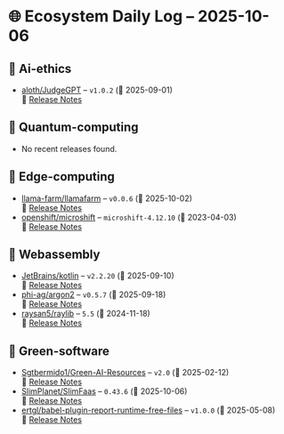 # 🌐 Ecosystem Daily Log – 2025-10-06

## 🔹 Ai-ethics
- [aloth/JudgeGPT](https://github.com/aloth/JudgeGPT/releases/tag/v1.0.2) – `v1.0.2` (📅 2025-09-01)  
  🔗 [Release Notes](https://github.com/aloth/JudgeGPT/releases/tag/v1.0.2)

## 🔹 Quantum-computing
- No recent releases found.

## 🔹 Edge-computing
- [llama-farm/llamafarm](https://github.com/llama-farm/llamafarm/releases/tag/v0.0.6) – `v0.0.6` (📅 2025-10-02)  
  🔗 [Release Notes](https://github.com/llama-farm/llamafarm/releases/tag/v0.0.6)
- [openshift/microshift](https://github.com/openshift/microshift/releases/tag/microshift-4.12.10) – `microshift-4.12.10` (📅 2023-04-03)  
  🔗 [Release Notes](https://github.com/openshift/microshift/releases/tag/microshift-4.12.10)

## 🔹 Webassembly
- [JetBrains/kotlin](https://github.com/JetBrains/kotlin/releases/tag/v2.2.20) – `v2.2.20` (📅 2025-09-10)  
  🔗 [Release Notes](https://github.com/JetBrains/kotlin/releases/tag/v2.2.20)
- [phi-ag/argon2](https://github.com/phi-ag/argon2/releases/tag/v0.5.7) – `v0.5.7` (📅 2025-09-18)  
  🔗 [Release Notes](https://github.com/phi-ag/argon2/releases/tag/v0.5.7)
- [raysan5/raylib](https://github.com/raysan5/raylib/releases/tag/5.5) – `5.5` (📅 2024-11-18)  
  🔗 [Release Notes](https://github.com/raysan5/raylib/releases/tag/5.5)

## 🔹 Green-software
- [Sgtbermido1/Green-AI-Resources](https://github.com/Sgtbermido1/Green-AI-Resources/releases/tag/v2.0) – `v2.0` (📅 2025-02-12)  
  🔗 [Release Notes](https://github.com/Sgtbermido1/Green-AI-Resources/releases/tag/v2.0)
- [SlimPlanet/SlimFaas](https://github.com/SlimPlanet/SlimFaas/releases/tag/0.43.6) – `0.43.6` (📅 2025-10-06)  
  🔗 [Release Notes](https://github.com/SlimPlanet/SlimFaas/releases/tag/0.43.6)
- [ertgl/babel-plugin-report-runtime-free-files](https://github.com/ertgl/babel-plugin-report-runtime-free-files/releases/tag/v1.0.0) – `v1.0.0` (📅 2025-05-08)  
  🔗 [Release Notes](https://github.com/ertgl/babel-plugin-report-runtime-free-files/releases/tag/v1.0.0)